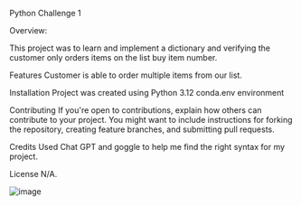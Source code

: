 Python Challenge 1

Overview:
 
This project was to learn and implement a dictionary and verifying the customer only orders items on the list buy item number. 

Features
Customer is able to order multiple items from our list.


Installation
Project was created using Python 3.12 conda.env environment

Contributing
If you're open to contributions, explain how others can contribute to your project. You might want to include instructions for forking the repository, creating feature branches, and submitting pull requests.

Credits
Used Chat GPT and goggle to help me find the right syntax for my project.


License
N/A.

![image](https://github.com/pjpeters13/python-challenge-1/assets/71742689/b949ccd0-6fbc-4866-9a5e-de537dc8c1fc)
